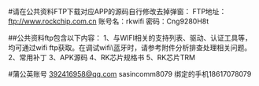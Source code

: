#请在公共资料FTP下载对应APP的源码自行修改去掉弹窗：
	FTP地址：ftp://www.rockchip.com.cn
	账号名：rkwifi 
	密码：Cng9280H8t

##公共资料ftp包含以下内容：
	1、与WIFI相关的支持列表、驱动、认证工具等，均可通过wifi ftp获取。在调试wifi\蓝牙时，请参考附件分析排查处理相关问题。
	2、常用补丁
	3、APK源码
	4、RK芯片规格书
	5、RK芯片TRM


#蒲公英账号
	392416958@qq.com
	sasincomm8079
	绑定的手机18617078079